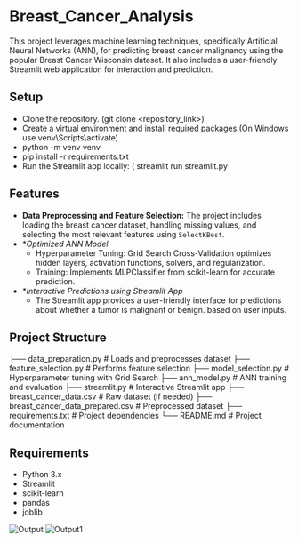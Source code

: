 ﻿# Breast_Cancer_Analysis

This project leverages machine learning techniques, specifically Artificial Neural Networks (ANN), for predicting breast cancer malignancy using the popular Breast Cancer Wisconsin dataset. It also includes a user-friendly Streamlit web application for interaction and prediction.

## Setup

- Clone the repository. (git clone <repository_link>)
- Create a virtual environment and install required packages.(On Windows use venv\Scripts\activate)
- python -m venv venv
- pip install -r requirements.txt
- Run the Streamlit app locally: ( streamlit run streamlit.py

## Features

- **Data Preprocessing and Feature Selection:** The project includes loading the breast cancer dataset, handling missing values, and selecting the most relevant features using `SelectKBest`.
- **Optimized ANN Model*
  - Hyperparameter Tuning: Grid Search Cross-Validation optimizes hidden layers, activation functions, 
    solvers, and regularization.
  - Training: Implements MLPClassifier from scikit-learn for accurate prediction.
- **Interactive Predictions using Streamlit App*
  - The Streamlit app provides a user-friendly interface for predictions about whether a tumor is malignant 
    or benign. based on user inputs.

## Project Structure

├── data_preparation.py       # Loads and preprocesses dataset
├── feature_selection.py      # Performs feature selection
├── model_selection.py        # Hyperparameter tuning with Grid Search
├── ann_model.py              # ANN training and evaluation
├── streamlit.py              # Interactive Streamlit app
├── breast_cancer_data.csv    # Raw dataset (if needed)
├── breast_cancer_data_prepared.csv  # Preprocessed dataset
├── requirements.txt          # Project dependencies
└── README.md                 # Project documentation

## Requirements

- Python 3.x
- Streamlit
- scikit-learn
- pandas
- joblib

![Output](https://github.com/user-attachments/assets/33756f6b-7d43-422b-be18-e541101ab9eb)
![Output1](https://github.com/user-attachments/assets/1de0c3ef-b8c2-4621-8ae5-13a6b74c2c30)




